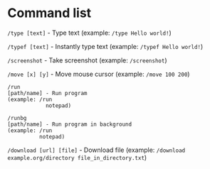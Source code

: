 # Command list
```/type [text]``` - Type text
(example: ```/type Hello world!```)

```/typef [text]``` - Instantly type text
(example: ```/typef Hello world!```)

```/screenshot``` - Take screenshot
(example: ```/screenshot```)

```/move [x] [y]``` - Move mouse cursor
(example: ```/move 100 200```)

```
/run
[path/name] - Run program
(example: /run
            notepad)
```

```
/runbg
[path/name] - Run program in background
(example: /run
          notepad)
```

```/download [url] [file]``` - Download file
(example: ```/download example.org/directory file_in_directory.txt```)
